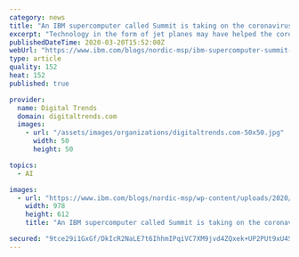 ```yaml
---
category: news
title: "An IBM supercomputer called Summit is taking on the coronavirus"
excerpt: "Technology in the form of jet planes may have helped the coronavirus ... to IBM, which developed the supercomputer, scientists are hoping that Summit’s findings will inform future studies and provide a focused framework for further investigation of the compounds that will reveal if any of them have the characteristics to attack and kill ..."
publishedDateTime: 2020-03-20T15:52:00Z
webUrl: "https://www.ibm.com/blogs/nordic-msp/ibm-supercomputer-summit-attacks-coronavirus/"
type: article
quality: 152
heat: 152
published: true

provider:
  name: Digital Trends
  domain: digitaltrends.com
  images:
    - url: "/assets/images/organizations/digitaltrends.com-50x50.jpg"
      width: 50
      height: 50

topics:
  - AI

images:
  - url: "https://www.ibm.com/blogs/nordic-msp/wp-content/uploads/2020/03/Screenshot-2020-03-13-at-10.01.55.png"
    width: 978
    height: 612
    title: "An IBM supercomputer called Summit is taking on the coronavirus"

secured: "9tce29i1GxGf/DkIcR2NaLE7t6IhhmIPqiVC7XM9jvd4ZQxek+UP2PUt9xU4SlNno8MsMwNe6siSJWtJbL8t8gJdnMYldqd4a4JwN4i2waO2axbHgEg9H2vBrcuwqWAAFGvPGcWLhofNnZFakNjm2gzM0nNv8Rd47o8DRLS1MEzw4Ezx1q0ks2IzAMs7C9F/mec4GieS5LSDf8qHOOwpAXxdF/Qrt7Y5Vy5Dp3OWe0iapalCxtpEfMXndLr7SXhALXD9zuSiNz9SRwqATzrVD4NYsKJkkCC9b0Hd9Hs298+Z2v0ALglgs9XUAqzAAuNJfKFyjp3NeZ8UnWhJYIs+DA==;qnHv9jryZ02GALYHQYKhuA=="
---
```


